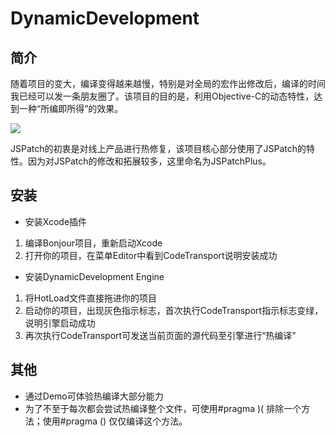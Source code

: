 # DynamicDevelopment

## 简介
随着项目的变大，编译变得越来越慢，特别是对全局的宏作出修改后，编译的时间我已经可以发一条朋友圈了。该项目的目的是，利用Objective-C的动态特性，达到一种“所编即所得”的效果。

![](https://github.com/itenyh/DynamicDevelopment/blob/master/example.gif)

JSPatch的初衷是对线上产品进行热修复，该项目核心部分使用了JSPatch的特性。因为对JSPatch的修改和拓展较多，这里命名为JSPatchPlus。

## 安装

- 安装Xcode插件
1. 编译Bonjour项目，重新启动Xcode
2. 打开你的项目，在菜单Editor中看到CodeTransport说明安装成功

- 安装DynamicDevelopment Engine
1. 将HotLoad文件直接拖进你的项目
2. 启动你的项目，出现灰色指示标志，首次执行CodeTransport指示标志变绿，说明引擎启动成功
3. 再次执行CodeTransport可发送当前页面的源代码至引擎进行“热编译”

## 其他

- 通过Demo可体验热编译大部分能力
- 为了不至于每次都会尝试热编译整个文件，可使用\#pragma )(  排除一个方法；使用\#pragma () 仅仅编译这个方法。
